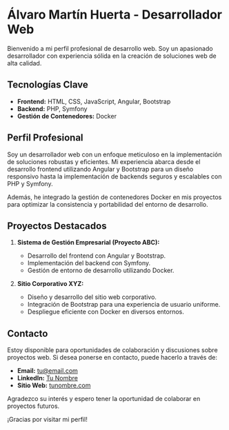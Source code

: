 # Álvaro Martín Huerta - Desarrollador Web

Bienvenido a mi perfil profesional de desarrollo web. Soy un apasionado desarrollador con experiencia sólida en la creación de soluciones web de alta calidad.

## Tecnologías Clave

- **Frontend:** HTML, CSS, JavaScript, Angular, Bootstrap
- **Backend:** PHP, Symfony
- **Gestión de Contenedores:** Docker

## Perfil Profesional

Soy un desarrollador web con un enfoque meticuloso en la implementación de soluciones robustas y eficientes. Mi experiencia abarca desde el desarrollo frontend utilizando Angular y Bootstrap para un diseño responsivo hasta la implementación de backends seguros y escalables con PHP y Symfony.

Además, he integrado la gestión de contenedores Docker en mis proyectos para optimizar la consistencia y portabilidad del entorno de desarrollo.

## Proyectos Destacados

1. **Sistema de Gestión Empresarial (Proyecto ABC):**
   - Desarrollo del frontend con Angular y Bootstrap.
   - Implementación del backend con Symfony.
   - Gestión de entorno de desarrollo utilizando Docker.

2. **Sitio Corporativo XYZ:**
   - Diseño y desarrollo del sitio web corporativo.
   - Integración de Bootstrap para una experiencia de usuario uniforme.
   - Despliegue eficiente con Docker en diversos entornos.

## Contacto

Estoy disponible para oportunidades de colaboración y discusiones sobre proyectos web. Si desea ponerse en contacto, puede hacerlo a través de:

- **Email:** tu@email.com
- **LinkedIn:** [Tu Nombre](https://www.linkedin.com/in/tunombre/)
- **Sitio Web:** [tunombre.com](https://www.tunombre.com)

Agradezco su interés y espero tener la oportunidad de colaborar en proyectos futuros.

¡Gracias por visitar mi perfil!

